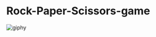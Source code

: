 # Rock-Paper-Scissors-game
![giphy](https://github.com/user-attachments/assets/3f2393a1-75b5-4ece-b453-92d1a3a11a91)
